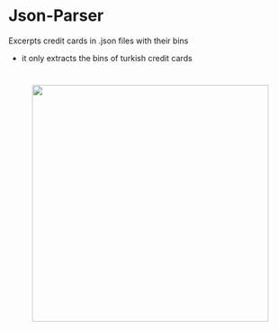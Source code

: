 # Json-Parser

Excerpts credit cards in .json files with their bins

 - it only extracts the bins of turkish credit cards
#
<p align= "center"> <kbd> <img  src="https://cdn.discordapp.com/attachments/1076131691296473228/1091682132998504478/1338.png"width="420"> </kbd><br><br>
